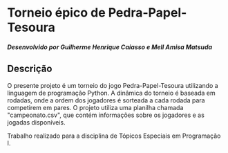 # Torneio épico de Pedra-Papel-Tesoura

##### Desenvolvido por Guilherme Henrique Caiasso e Mell Amisa Matsuda

## Descrição

O presente projeto é um torneio do jogo Pedra-Papel-Tesoura utilizando a linguagem de programação Python. A dinâmica do torneio é baseada em rodadas, onde a ordem dos jogadores é sorteada a cada rodada para competirem em pares. O projeto utiliza uma planilha chamada "campeonato.csv", que contém informações sobre os jogadores e as jogadas disponíveis.

Trabalho realizado para a disciplina de Tópicos Especiais em Programação I.
